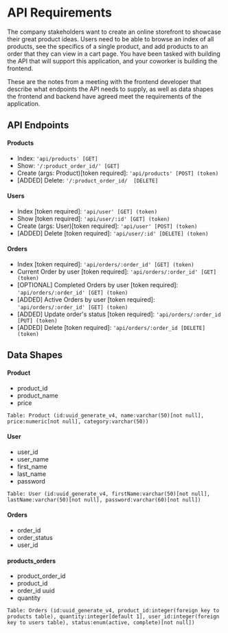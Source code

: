 # API Requirements
The company stakeholders want to create an online storefront to showcase their great product ideas. Users need to be able to browse an index of all products, see the specifics of a single product, and add products to an order that they can view in a cart page. You have been tasked with building the API that will support this application, and your coworker is building the frontend.

These are the notes from a meeting with the frontend developer that describe what endpoints the API needs to supply, as well as data shapes the frontend and backend have agreed meet the requirements of the application. 

## API Endpoints
#### Products
- Index: `'api/products' [GET]`
- Show: `'/:product_order_id/' [GET]`
- Create (args: Product)[token required]: `'api/products' [POST] (token)`
- [ADDED] Delete: `'/:product_order_id/  [DELETE]`

#### Users
- Index [token required]: `'api/user' [GET] (token)`
- Show [token required]: `'api/user/:id' [GET] (token)`
- Create (args: User)[token required]: `'api/user' [POST] (token)`
- [ADDED] Delete [token required]: `'api/user/:id' [DELETE] (token)`

#### Orders
- Index [token required]: `'api/orders/:order_id' [GET] (token)`
- Current Order by user [token required]: `'api/orders/:order_id' [GET] (token)`
- [OPTIONAL] Completed Orders by user [token required]: `'api/orders/:order_id' [GET] (token)`
- [ADDED] Active Orders by user [token required]: `'api/orders/:order_id' [GET] (token)`
- [ADDED] Update order's status [token required]: `'api/orders/:order_id [PUT] (token)`
- [ADDED] Delete [token required]: `'api/orders/:order_id [DELETE] (token)`

## Data Shapes
#### Product
-  product_id
- product_name
- price

```
Table: Product (id:uuid_generate_v4, name:varchar(50)[not null], price:numeric[not null], category:varchar(50))
```
#### User
- user_id
- user_name
- first_name
- last_name
- password

```
Table: User (id:uuid_generate_v4, firstName:varchar(50)[not null], lastName:varchar(50)[not null], password:varchar(60)[not null])
```
#### Orders
- order_id
- order_status
- user_id
#### products_orders
- product_order_id
- product_id
- order_id uuid
- quantity
```
Table: Orders (id:uuid_generate_v4, product_id:integer(foreign key to products table), quantity:integer[default 1], user_id:integer(foreign key to users table), status:enum(active, complete)[not null])
```
